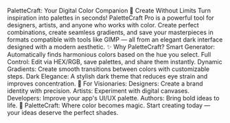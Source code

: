 PaletteCraft: Your Digital Color Companion 🎨 
Create Without Limits Turn inspiration into palettes in seconds!
PaletteCraft Pro is a powerful tool for designers, artists, and anyone who works with color. 
Create perfect combinations, create seamless gradients, and save your masterpieces in formats compatible 
with tools like GIMP — all from an elegant dark interface designed with a modern aesthetic. 
✨ Why PaletteCraft? 
Smart Generator: Automatically finds harmonious colors based on the hue you select.
Full Control: Edit via HEX/RGB, save palettes, and share them instantly.
Dynamic Gradients: Create smooth transitions between colors with customizable steps.
Dark Elegance: A stylish dark theme that reduces eye strain and improves concentration.
🌈 For Visionaries: Designers: Create a brand identity with precision.
Artists: Experiment with digital canvases.
Developers: Improve your app's UI/UX palette. 
Authors: Bring bold ideas to life. 
🔮 PaletteCraft: Where color becomes magic.
Start creating today — your ideas deserve the perfect shades.
